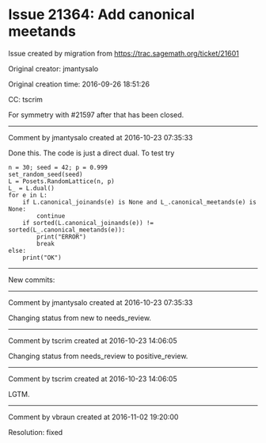 # Issue 21364: Add canonical meetands

Issue created by migration from https://trac.sagemath.org/ticket/21601

Original creator: jmantysalo

Original creation time: 2016-09-26 18:51:26

CC:  tscrim

For symmetry with #21597 after that has been closed.


---

Comment by jmantysalo created at 2016-10-23 07:35:33

Done this. The code is just a direct dual. To test try


```
n = 30; seed = 42; p = 0.999
set_random_seed(seed)
L = Posets.RandomLattice(n, p)
L_ = L.dual()
for e in L:
    if L.canonical_joinands(e) is None and L_.canonical_meetands(e) is None:
        continue
    if sorted(L.canonical_joinands(e)) != sorted(L_.canonical_meetands(e)):
        print("ERROR")
        break
else:
    print("OK")
```

----
New commits:


---

Comment by jmantysalo created at 2016-10-23 07:35:33

Changing status from new to needs_review.


---

Comment by tscrim created at 2016-10-23 14:06:05

Changing status from needs_review to positive_review.


---

Comment by tscrim created at 2016-10-23 14:06:05

LGTM.


---

Comment by vbraun created at 2016-11-02 19:20:00

Resolution: fixed
